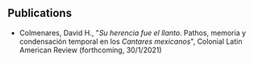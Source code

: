## Publications

- Colmenares, David H., "*Su herencia fue el llanto*. Pathos, memoria y condensación temporal en los *Cantares mexicanos*", Colonial Latin American Review (forthcoming, 30/1/2021)


